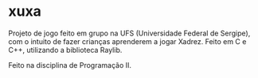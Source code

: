 # xuxa
Projeto de jogo feito em grupo na UFS (Universidade Federal de Sergipe), com o intuito de fazer crianças aprenderem a jogar Xadrez. Feito em C e C++, utilizando a biblioteca Raylib.

Feito na disciplina de Programação II.
